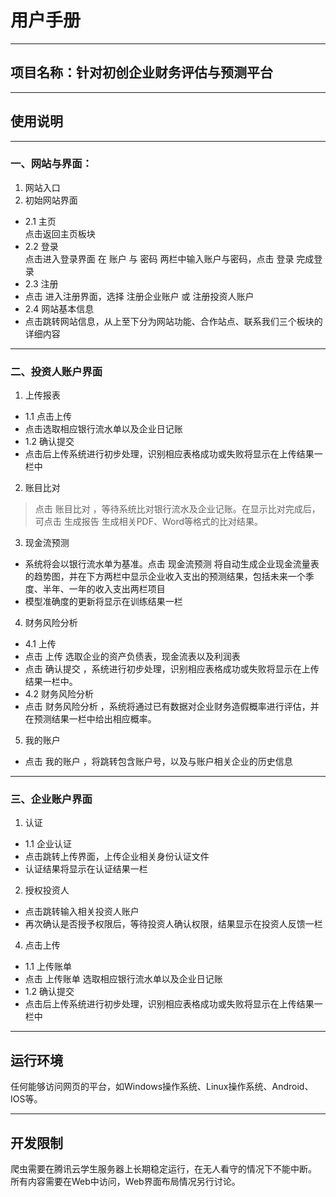 # 用户手册
***
## 项目名称：针对初创企业财务评估与预测平台
***
## 使用说明
***
### 一、网站与界面：
1. 网站入口 
2. 初始网站界面
  - 2.1	主页  
    点击返回主页板块
  - 2.2	登录  
    点击进入登录界面
    在 账户 与 密码 两栏中输入账户与密码，点击 登录 完成登录
  - 2.3	注册
  - 点击 进入注册界面，选择 注册企业账户 或 注册投资人账户
  - 2.4 网站基本信息
  - 点击跳转网站信息，从上至下分为网站功能、合作站点、联系我们三个板块的详细内容
***
### 二、投资人账户界面
1.	上传报表
  - 1.1 点击上传
  - 点击选取相应银行流水单以及企业日记账
  - 1.2 确认提交
  - 点击后上传系统进行初步处理，识别相应表格成功或失败将显示在上传结果一栏中
2.	账目比对
> 点击 账目比对 ，等待系统比对银行流水及企业记账。在显示比对完成后，可点击 生成报告 生成相关PDF、Word等格式的比对结果。
3.  现金流预测
  - 系统将会以银行流水单为基准。点击 现金流预测 将自动生成企业现金流量表的趋势图，并在下方两栏中显示企业收入支出的预测结果，包括未来一个季度、半年、一年的收入支出两栏项目
  - 模型准确度的更新将显示在训练结果一栏
 4. 财务风险分析
  - 4.1	上传
  - 点击 上传 选取企业的资产负债表，现金流表以及利润表
  - 点击 确认提交 ，系统进行初步处理，识别相应表格成功或失败将显示在上传结果一栏中。
  - 4.2	财务风险分析
  - 点击 财务风险分析 ，系统将通过已有数据对企业财务造假概率进行评估，并在预测结果一栏中给出相应概率。
5. 我的账户
  - 点击 我的账户 ，将跳转包含账户号，以及与账户相关企业的历史信息 
***
### 三、企业账户界面
1. 认证
  - 1.1 企业认证
  - 点击跳转上传界面，上传企业相关身份认证文件
  - 认证结果将显示在认证结果一栏
2. 授权投资人
  - 点击跳转输入相关投资人账户
  - 再次确认是否授予权限后，等待投资人确认权限，结果显示在投资人反馈一栏
4. 点击上传
  - 1.1 上传账单
  - 点击 上传账单 选取相应银行流水单以及企业日记账
  - 1.2 确认提交
  - 点击后上传系统进行初步处理，识别相应表格成功或失败将显示在上传结果一栏中
***
## 运行环境
任何能够访问网页的平台，如Windows操作系统、Linux操作系统、Android、IOS等。
***
## 开发限制
爬虫需要在腾讯云学生服务器上长期稳定运行，在无人看守的情况下不能中断。
所有内容需要在Web中访问，Web界面布局情况另行讨论。

